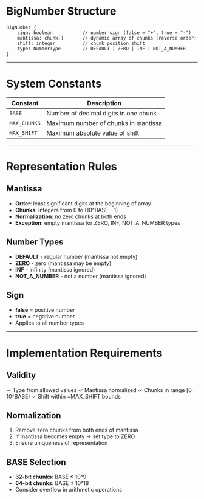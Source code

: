 # BigNumber Structure

```
BigNumber {
    sign: boolean           // number sign (false = "+", true = "-")
    mantissa: chunk[]       // dynamic array of chunks (reverse order)
    shift: integer          // chunk position shift
    type: NumberType        // DEFAULT | ZERO | INF | NOT_A_NUMBER
}
```
---

# System Constants
| Constant     | Description                                    |
| ------------ | ---------------------------------------------- |
| `BASE`       | Number of decimal digits in one chunk          |
| `MAX_CHUNKS` | Maximum number of chunks in mantissa           |
| `MAX_SHIFT`  | Maximum absolute value of shift                |

---

# Representation Rules

## Mantissa
- **Order**: least significant digits at the beginning of array
- **Chunks**: integers from 0 to (10^BASE - 1)
- **Normalization**: no zero chunks at both ends
- **Exception**: empty mantissa for ZERO, INF, NOT_A_NUMBER types

## Number Types
- **DEFAULT** - regular number (mantissa not empty)
- **ZERO** - zero (mantissa may be empty)
- **INF** - infinity (mantissa ignored)
- **NOT_A_NUMBER** - not a number (mantissa ignored)

## Sign
- **false** = positive number
- **true** = negative number
- Applies to all number types

---

# Implementation Requirements
## Validity
✓ Type from allowed values
✓ Mantissa normalized
✓ Chunks in range [0, 10^BASE)
✓ Shift within ±MAX_SHIFT bounds

## Normalization
1. Remove zero chunks from both ends of mantissa
2. If mantissa becomes empty → set type to ZERO
3. Ensure uniqueness of representation

## BASE Selection
- **32-bit chunks**: BASE ≤ 10^9
- **64-bit chunks**: BASE ≤ 10^18
- Consider overflow in arithmetic operations
